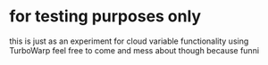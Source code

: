 # for testing purposes only
this is just as an experiment for cloud variable functionality using TurboWarp
feel free to come and mess about though because funni
